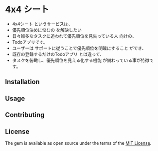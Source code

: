 # 4x4 シート

* 4x4シート というサービスは、
* 優先順位決めに悩むの を解決したい
* 日々雑多なタスクに追われて優先順位を見失っている人 向けの、
* Todoアプリです。
* ユーザーは サポートに従うことで優先順位を明確にすること ができ、
* 既存の登録するだけのTodoアプリ とは違って、
* タスクを俯瞰し、優先順位を見える化する機能 が備わっている事が特徴です。
  
## Installation

## Usage

## Contributing

## License

The gem is available as open source under the terms of the [MIT License](https://opensource.org/licenses/MIT).

